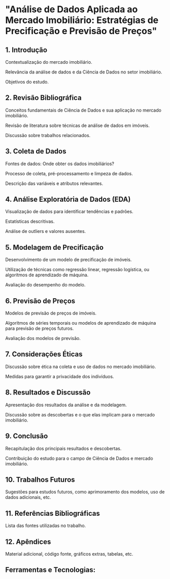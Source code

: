 # "Análise de Dados Aplicada ao Mercado Imobiliário: Estratégias de Precificação e Previsão de Preços"

## 1. Introdução
Contextualização do mercado imobiliário.

Relevância da análise de dados e da Ciência de Dados no setor imobiliário.

Objetivos do estudo.

## 2. Revisão Bibliográfica
Conceitos fundamentais de Ciência de Dados e sua aplicação no mercado imobiliário.

Revisão de literatura sobre técnicas de análise de dados em imóveis.

Discussão sobre trabalhos relacionados.

## 3. Coleta de Dados
Fontes de dados: Onde obter os dados imobiliários?

Processo de coleta, pré-processamento e limpeza de dados.

Descrição das variáveis e atributos relevantes.

## 4. Análise Exploratória de Dados (EDA)
Visualização de dados para identificar tendências e padrões.

Estatísticas descritivas.

Análise de outliers e valores ausentes.

## 5. Modelagem de Precificação
Desenvolvimento de um modelo de precificação de imóveis.

Utilização de técnicas como regressão linear, regressão logística, ou algoritmos de aprendizado de máquina.

Avaliação do desempenho do modelo.

## 6. Previsão de Preços
Modelos de previsão de preços de imóveis.

Algoritmos de séries temporais ou modelos de aprendizado de máquina para previsão de preços futuros.

Avaliação dos modelos de previsão.

## 7. Considerações Éticas
Discussão sobre ética na coleta e uso de dados no mercado imobiliário.

Medidas para garantir a privacidade dos indivíduos.

## 8. Resultados e Discussão
Apresentação dos resultados da análise e da modelagem.

Discussão sobre as descobertas e o que elas implicam para o mercado imobiliário.

## 9. Conclusão
Recapitulação dos principais resultados e descobertas.

Contribuição do estudo para o campo de Ciência de Dados e mercado imobiliário.

## 10. Trabalhos Futuros
Sugestões para estudos futuros, como aprimoramento dos modelos, uso de dados adicionais, etc.

## 11. Referências Bibliográficas
Lista das fontes utilizadas no trabalho.

## 12. Apêndices
Material adicional, código fonte, gráficos extras, tabelas, etc.

## Ferramentas e Tecnologias:
